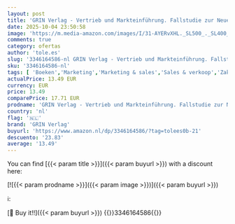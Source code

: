 ```yaml
---
layout: post
title: 'GRIN Verlag - Vertrieb und Markteinführung. Fallstudie zur Neueinführung eines Pflegeproduktes der Marke "Nivea"'
date: 2025-10-04 23:50:58
image: 'https://m.media-amazon.com/images/I/31-AYERvXHL._SL500_._SL400_.jpg'
comments: true
category: ofertas
author: 'tole.es'
slug: '3346164586-nl GRIN Verlag - Vertrieb und Markteinführung. Fallstudie zur...'
sku: '3346164586-nl'
tags: [ 'Boeken','Marketing','Marketing & sales','Sales & verkoop','Zakelijk management & leiderschap','Zakenwereld & economie','grin verlag','🇳🇱', ]
actualPrice: 13.49 EUR
currency: EUR
price: 13.49
comparePrice: 17.71 EUR
prodname: 'GRIN Verlag - Vertrieb und Markteinführung. Fallstudie zur Neueinführung eines Pflegeproduktes der Marke "Nivea"'
country: 'nl'
flag: '🇳🇱'
brand: 'GRIN Verlag'
buyurl: 'https://www.amazon.nl/dp/3346164586/?tag=tolees0b-21'
descuento: '23.83'
average: '13.49'
---
```


You can find [{{< param title >}}]({{< param buyurl >}}) with a discount here:

[![{{< param prodname >}}]({{< param image >}})]({{< param buyurl >}})

ℹ️:


[🛒 Buy it!!]({{< param buyurl >}})
{{<world>}}3346164586{{</world>}}
